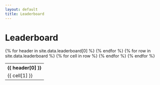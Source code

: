```yaml
---
layout: default
title: Leaderboard
---
```


<style>
    table {
        margin-left: auto;
        margin-right: auto;
    }
</style>

# Leaderboard

<div id="leaderboard">
  <table>
    <tr>
      {% for header in site.data.leaderboard[0] %}
        <th>{{ header[0] }}</th>
      {% endfor %}
    </tr>
    {% for row in site.data.leaderboard %}
    <tr>
      {% for cell in row %}
        <td>{{ cell[1] }}</td>
      {% endfor %}
    </tr>
    {% endfor %}
  </table>
</div>
